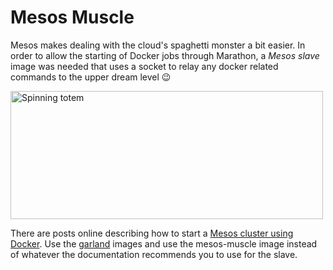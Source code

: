 # Mesos Muscle

Mesos makes dealing with the cloud's spaghetti monster a bit easier. In order 
to allow the starting of Docker jobs through Marathon, a _Mesos slave_ image
was needed that uses a socket to relay any docker related commands to the 
upper dream level :wink:

<img src="http://i.giphy.com/mFb3jUTKcxbtm.gif" width="500" height="205" alt="Spinning totem">

There are posts online describing how to start a 
[Mesos cluster using Docker][mesos-docker]. Use the [garland](https://registry.hub.docker.com/u/garland)
images and use the mesos-muscle image instead of whatever the documentation 
recommends you to use for the slave.

[mesos-docker]: https://medium.com/@gargar454/deploy-a-mesos-cluster-with-7-commands-using-docker-57951e020586
